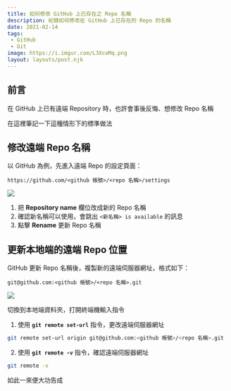 ```yaml
---
title: 如何修改 GitHub 上已存在之 Repo 名稱
description: 紀錄如何修改在 GitHub 上已存在的 Repo 的名稱
date: 2021-02-14
tags: 
 - GitHub
 - Git
image: https://i.imgur.com/L3XcoMq.png
layout: layouts/post.njk
---
```


## 前言

在 GitHub 上已有遠端 Repository 時，也許會事後反悔、想修改 Repo 名稱

在這裡筆記一下這種情形下的標準做法

## 修改遠端 Repo 名稱

以 GitHub 為例，先進入遠端 Repo 的設定頁面：

```text
https://github.com/<github 帳號>/<repo 名稱>/settings
```

![](https://i.imgur.com/lwnPIZC.png)

1. 把 **Repository name** 欄位改成新的 Repo 名稱
2. 確認新名稱可以使用，會跳出 `<新名稱> is available` 的訊息
3. 點擊 **Rename** 更新 Repo 名稱

## 更新本地端的遠端 Repo 位置

GitHub 更新 Repo 名稱後，複製新的遠端伺服器網址，格式如下：

```text
git@github.com:<github 帳號>/<repo 名稱>.git
```

![](https://i.imgur.com/3GvHuQr.gif)

切換到本地端資料夾，打開終端機輸入指令

1. 使用 **`git remote set-url`** 指令，更改遠端伺服器網址

```bash
git remote set-url origin git@github.com:<github 帳號>/<repo 名稱>.git
```

2. 使用 **`git remote -v`** 指令，確認遠端伺服器網址

```bash
git remote -v
```

如此一來便大功告成

